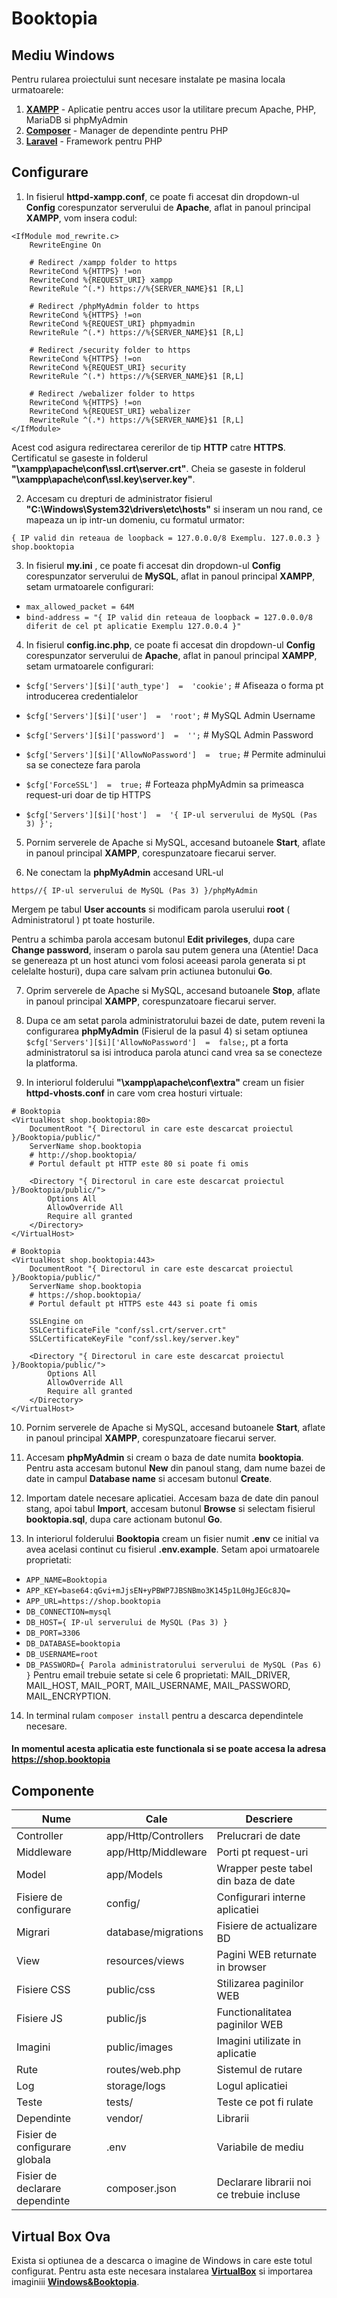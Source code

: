 # Booktopia

## Mediu Windows
Pentru rularea proiectului sunt necesare instalate pe masina locala urmatoarele: 
1. **[XAMPP](https://www.apachefriends.org/ro/download.html)** - Aplicatie pentru acces usor la utilitare precum Apache, PHP, MariaDB si phpMyAdmin
2. **[Composer](https://getcomposer.org/download/)** - Manager de dependinte pentru PHP
3. **[Laravel](https://laravel.com/docs/5.8/installation)** - Framework pentru PHP

## Configurare
1. In fisierul **httpd-xampp.conf**, ce poate fi accesat din dropdown-ul **Config** corespunzator serverului de **Apache**, aflat in panoul principal **XAMPP**, vom insera codul:
```
<IfModule mod_rewrite.c>
    RewriteEngine On

    # Redirect /xampp folder to https
    RewriteCond %{HTTPS} !=on
    RewriteCond %{REQUEST_URI} xampp
    RewriteRule ^(.*) https://%{SERVER_NAME}$1 [R,L]

    # Redirect /phpMyAdmin folder to https
    RewriteCond %{HTTPS} !=on
    RewriteCond %{REQUEST_URI} phpmyadmin
    RewriteRule ^(.*) https://%{SERVER_NAME}$1 [R,L]

    # Redirect /security folder to https
    RewriteCond %{HTTPS} !=on
    RewriteCond %{REQUEST_URI} security
    RewriteRule ^(.*) https://%{SERVER_NAME}$1 [R,L]

    # Redirect /webalizer folder to https
    RewriteCond %{HTTPS} !=on
    RewriteCond %{REQUEST_URI} webalizer
    RewriteRule ^(.*) https://%{SERVER_NAME}$1 [R,L]
</IfModule>
```
Acest cod asigura redirectarea cererilor de tip **HTTP** catre **HTTPS**.
Certificatul se gaseste in folderul **"\xampp\apache\conf\ssl.crt\server.crt"**.
Cheia se gaseste in folderul **"\xampp\apache\conf\ssl.key\server.key"**.

2. Accesam cu drepturi de administrator fisierul **"C:\Windows\System32\drivers\etc\hosts"** si inseram un nou rand, ce mapeaza un ip intr-un domeniu, cu formatul urmator:
```
{ IP valid din reteaua de loopback = 127.0.0.0/8 Exemplu. 127.0.0.3 } shop.booktopia
```

3. In fisierul **my.ini** , ce poate fi accesat din dropdown-ul **Config** corespunzator serverului de **MySQL**, aflat in panoul principal **XAMPP**, setam urmatoarele configurari:
- ``` max_allowed_packet = 64M ```
- ```bind-address = "{ IP valid din reteaua de loopback = 127.0.0.0/8 diferit de cel pt aplicatie Exemplu 127.0.0.4 }"```

4.  In fisierul **config.inc.php**, ce poate fi accesat din dropdown-ul **Config** corespunzator serverului de **Apache**, aflat in panoul principal **XAMPP**, setam urmatoarele configurari:
- ``` $cfg['Servers'][$i]['auth_type']  =  'cookie'; ``` # Afiseaza o forma pt introducerea credentialelor

- ``` $cfg['Servers'][$i]['user']  =  'root'; ``` # MySQL Admin Username
- ``` $cfg['Servers'][$i]['password']  =  ''; ``` # MySQL Admin Password
- ``` $cfg['Servers'][$i]['AllowNoPassword']  =  true; ``` # Permite adminului sa se conecteze fara parola

- ``` $cfg['ForceSSL']  =  true; ``` # Forteaza phpMyAdmin sa primeasca request-uri doar de tip HTTPS

- ``` $cfg['Servers'][$i]['host']  =  '{ IP-ul serverului de MySQL (Pas 3) }'; ```

5. Pornim serverele de Apache si MySQL, accesand butoanele **Start**, aflate in panoul principal **XAMPP**, corespunzatoare fiecarui server.

6. Ne conectam la **phpMyAdmin** accesand URL-ul
```
https//{ IP-ul serverului de MySQL (Pas 3) }/phpMyAdmin
```
Mergem pe tabul **User accounts** si modificam parola userului **root** ( Administratorul ) pt toate hosturile.

Pentru a schimba parola accesam butonul **Edit privileges**, dupa care **Change password**, inseram o parola sau putem genera una (Atentie! Daca se genereaza pt un host atunci vom folosi aceeasi parola generata si pt celelalte hosturi), dupa care salvam prin actiunea butonului **Go**.

7. Oprim serverele de Apache si MySQL, accesand butoanele **Stop**, aflate in panoul principal **XAMPP**, corespunzatoare fiecarui server. 

8. Dupa ce am setat parola administratorului bazei de date, putem reveni la configurarea **phpMyAdmin**          (Fisierul de la pasul 4) si setam optiunea ``` $cfg['Servers'][$i]['AllowNoPassword']  =  false; ```, pt a forta administratorul sa isi introduca parola atunci cand vrea sa se conecteze la platforma.

9. In interiorul folderului **"\xampp\apache\conf\extra"** cream un fisier **httpd-vhosts.conf** in care vom crea hosturi virtuale:
```
# Booktopia
<VirtualHost shop.booktopia:80>
	DocumentRoot "{ Directorul in care este descarcat proiectul }/Booktopia/public/"
	ServerName shop.booktopia
	# http://shop.booktopia/
	# Portul default pt HTTP este 80 si poate fi omis

	<Directory "{ Directorul in care este descarcat proiectul }/Booktopia/public/">
		Options All
		AllowOverride All
		Require all granted
	</Directory>
</VirtualHost>

# Booktopia
<VirtualHost shop.booktopia:443>
	DocumentRoot "{ Directorul in care este descarcat proiectul }/Booktopia/public/"
	ServerName shop.booktopia
	# https://shop.booktopia/
	# Portul default pt HTTPS este 443 si poate fi omis

	SSLEngine on
	SSLCertificateFile "conf/ssl.crt/server.crt"
	SSLCertificateKeyFile "conf/ssl.key/server.key"

	<Directory "{ Directorul in care este descarcat proiectul }/Booktopia/public/">
		Options All
		AllowOverride All
		Require all granted
	</Directory>
</VirtualHost>
```

10. Pornim serverele de Apache si MySQL, accesand butoanele **Start**, aflate in panoul principal **XAMPP**, corespunzatoare fiecarui server.

11. Accesam **phpMyAdmin** si cream o baza de date numita **booktopia**. Pentru asta accesam butonul **New** din panoul stang, dam nume bazei de date in campul **Database name** si accesam butonul **Create**.

12. Importam datele necesare aplicatiei. Accesam baza de date din panoul stang, apoi tabul **Import**, accesam butonul **Browse** si selectam fisierul **booktopia.sql**, dupa care actionam butonul **Go**.

13.  In interiorul folderului **Booktopia** cream un fisier numit **.env** ce initial va avea acelasi continut cu fisierul **.env.example**.
Setam apoi urmatoarele proprietati:
- ``` APP_NAME=Booktopia ```
- ``` APP_KEY=base64:qGvi+mJjsEN+yPBWP7JBSNBmo3K145p1L0HgJEGc8JQ= ```
- ``` APP_URL=https://shop.booktopia ```
- ``` DB_CONNECTION=mysql ```
- ``` DB_HOST={ IP-ul serverului de MySQL (Pas 3) } ```
- ``` DB_PORT=3306 ```
- ``` DB_DATABASE=booktopia ```
- ``` DB_USERNAME=root ```
- ``` DB_PASSWORD={ Parola administratorului serverului de MySQL (Pas 6) } ```
Pentru email trebuie setate si cele 6 proprietati: MAIL_DRIVER, MAIL_HOST, MAIL_PORT, MAIL_USERNAME, MAIL_PASSWORD, MAIL_ENCRYPTION.

14. In terminal rulam ``` composer install ``` pentru a descarca dependintele necesare.
 
 #### In momentul acesta aplicatia este functionala si se poate accesa la adresa https://shop.booktopia

## Componente
Nume                           | Cale                      | Descriere
------------------------------ | ------------------------- | ---------------------- 
Controller                     | app/Http/Controllers      | Prelucrari de date
Middleware                     | app/Http/Middleware       | Porti pt request-uri
Model	                       | app/Models	               | Wrapper peste tabel din baza de date
Fisiere de configurare         | config/                   | Configurari interne aplicatiei
Migrari                        | database/migrations       | Fisiere de actualizare BD
View                           | resources/views 	       | Pagini WEB returnate in browser
Fisiere CSS                    | public/css 		       | Stilizarea paginilor WEB
Fisiere JS                     | public/js		           | Functionalitatea paginilor WEB
Imagini                        | public/images		       | Imagini utilizate in aplicatie
Rute                           | routes/web.php		       | Sistemul de rutare
Log                            | storage/logs		       | Logul aplicatiei
Teste                          | tests/			           | Teste ce pot fi rulate
Dependinte                     | vendor/		           | Librarii
Fisier de configurare globala  | .env                      | Variabile de mediu
Fisier de declarare dependinte | composer.json             | Declarare librarii noi ce trebuie incluse

## Virtual Box Ova
Exista si optiunea de a descarca o imagine de Windows in care este totul configurat.
Pentru asta este necesara instalarea **[VirtualBox](https://www.virtualbox.org/wiki/Downloads)**  si importarea imaginiii **[Windows&Booktopia](http://www.mediafire.com/file/tkq2eth6zl16ned/Windows%2526Booktopia.ova/file)**.
